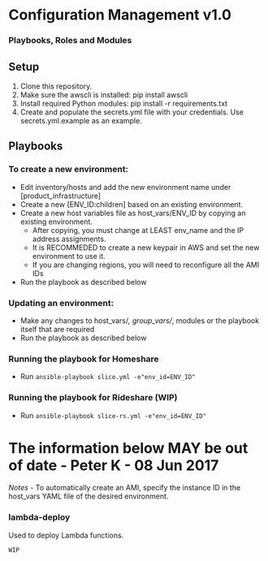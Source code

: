 # Configuration Management v1.0
### Playbooks, Roles and Modules

## Setup

1. Clone this repository.
2. Make sure the awscli is installed:  pip install awscli
3. Install required Python modules:    pip install -r requirements.txt
4. Create and populate the secrets.yml file with your credentials. Use secrets.yml.example as an example.

## Playbooks

### To create a new environment:

- Edit inventory/hosts and add the new environment name under [product_infrastructure]
- Create a new [ENV_ID:children] based on an existing environment.
- Create a new host variables file as host_vars/ENV_ID by copying an existing environment.
    - After copying, you must change at LEAST env_name and the IP address assignments.
    - It is RECOMMEDED to create a new keypair in AWS and set the new environment to use it.
    - If you are changing regions, you will need to reconfigure all the AMI IDs
- Run the playbook as described below

### Updating an environment:
- Make any changes to host_vars/*, group_vars/*, modules or the playbook itself that are required
- Run the playbook as described below

### Running the playbook for Homeshare
- Run `ansible-playbook slice.yml -e"env_id=ENV_ID"`

### Running the playbook for Rideshare (WIP)
- Run `ansible-playbook slice-rs.yml -e"env_id=ENV_ID"`


# The information below MAY be out of date - Peter K - 08 Jun 2017

*Notes -*
To automatically create an AMI, specify the instance ID in the host_vars YAML file of the desired environment.

### lambda-deploy

Used to deploy Lambda functions.

`WIP`
